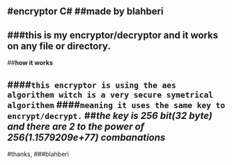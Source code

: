 #encryptor C#
##made by blahberi
--
###this is my encryptor/decryptor and it works on any file or directory.
--
##**how it works**

####``this encryptor is using the aes algorithem witch is a very secure symetrical algorithem``
####``meaning it uses the same key to encrypt/decrypt.``
##*_*the key  is 256 bit(32 byte) and there are 2 to the power of 256(1.1579209e+77) combanations*_*
--
#thanks,
###blahberi

